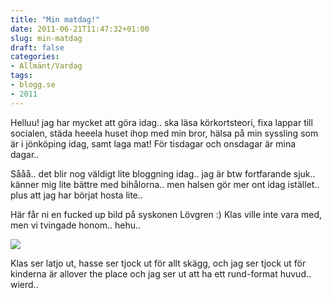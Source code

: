 ```yaml
---
title: "Min matdag!"
date: 2011-06-21T11:47:32+01:00
slug: min-matdag
draft: false
categories:
- Allmänt/Vardag
tags:
- blogg.se
- 2011
---
```

Helluu! jag har mycket att göra idag.. ska läsa körkortsteori, fixa lappar till socialen, städa heeela huset ihop med min bror, hälsa på min syssling som är i jönköping idag, samt laga mat! För tisdagar och onsdagar är mina dagar..  
  
Sååå.. det blir nog väldigt lite bloggning idag.. jag är btw fortfarande sjuk.. känner mig lite bättre med bihålorna.. men halsen gör mer ont idag istället.. plus att jag har börjat hosta lite..  
  
Här får ni en fucked up bild på syskonen Lövgren :) Klas ville inte vara med, men vi tvingade honom.. hehu..  
  
![](/assets/images/blogg.se/v__74e2_153850985.jpg)  
  
Klas ser latjo ut, hasse ser tjock ut för allt skägg, och jag ser tjock ut för kinderna är allover the place och jag ser ut att ha ett rund-format huvud.. wierd..